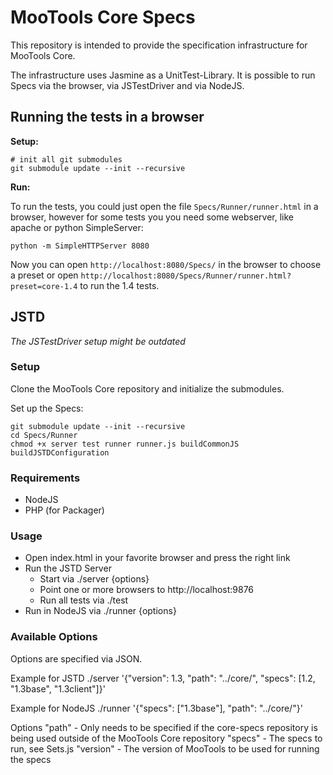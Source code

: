 MooTools Core Specs
===================

This repository is intended to provide the specification infrastructure for MooTools Core.

The infrastructure uses Jasmine as a UnitTest-Library. It is possible to run Specs via
the browser, via JSTestDriver and via NodeJS.

## Running the tests in a browser

**Setup:**

	# init all git submodules
	git submodule update --init --recursive
	
**Run:**

To run the tests, you could just open the file `Specs/Runner/runner.html` in a browser, however for 
some tests you you need some webserver, like apache or python SimpleServer:

	python -m SimpleHTTPServer 8080

Now you can open `http://localhost:8080/Specs/` in the browser to choose a preset or open 
`http://localhost:8080/Specs/Runner/runner.html?preset=core-1.4` to run the 1.4 tests.	

## JSTD

*The JSTestDriver setup might be outdated*

### Setup

Clone the MooTools Core repository and initialize the submodules.

Set up the Specs:

	git submodule update --init --recursive
	cd Specs/Runner
	chmod +x server test runner runner.js buildCommonJS buildJSTDConfiguration

### Requirements

* NodeJS
* PHP (for Packager)

### Usage

* Open index.html in your favorite browser and press the right link
* Run the JSTD Server
	* Start via ./server {options}
	* Point one or more browsers to http://localhost:9876
	* Run all tests via ./test
* Run in NodeJS via ./runner {options}

### Available Options

Options are specified via JSON.

Example for JSTD
	./server '{"version": 1.3, "path": "../core/", "specs": [1.2, "1.3base", "1.3client"]}'

Example for NodeJS
	./runner '{"specs": ["1.3base"], "path": "../core/"}'

Options
	"path" - Only needs to be specified if the core-specs repository is being used outside of the MooTools Core repository
	"specs" - The specs to run, see Sets.js
	"version" - The version of MooTools to be used for running the specs